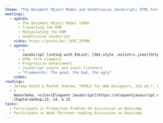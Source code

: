 ```yaml
---
theme: "The Document Object Model and Unobtrusive JavaScript; HTML Form Elements"
meetings:
  - agenda:
      - The Document Object Model (DOM)
      - Traversing the DOM
      - Manipulating the DOM
      - Unobtrusive JavaScript
    video: https://youtu.be/_ld9Z_IP5MA
  - agenda:
      - >
        JavaScript linting with ESLint; [361-style .eslintrc.json](https://gist.github.com/profstolley/559aac5112928c7c24c628c6305b70b8#file-eslintrc-json)
      - HTML form elements
      - Progressive enhancement
      - JavaScript events and event listeners
      - "Frameworks: The good, the bad, the ugly"
    video:
readings:
  - Jeremy Keith & Rachel Andrew, *HTML5 for Web Designers, 2nd ed.*, Chapter&nbsp;4
  - >
    Haverbeke, <cite>[Eloquent JavaScript](https://eloquentjavascript.net)</cite> (open access),
    Chapters&nbsp;13, 14, & 15
tasks:
  - Participate in Production Problem 04 discussion on Basecamp
  - Participate in Week Thirteen reading discussion on Basecamp
---
```

